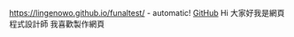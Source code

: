 https://lingenowo.github.io/funaltest/ - automatic!
[GitHub](https://lingenowo.github.io/funaltest/)
Hi 大家好我是網頁程式設計師
我喜歡製作網頁
